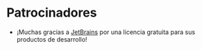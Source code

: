 # Patrocinadores

- ¡Muchas gracias a [JetBrains](http://www.jetbrains.com) por una licencia gratuita para sus productos de desarrollo!
